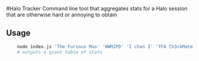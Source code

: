#Halo Tracker
Command line tool that aggregates stats for a Halo session that are otherwise hard or annoying to obtain

## Usage

```bash
	node index.js 'The Furious Moo' 'WWMJPD' 'I chan I' 'TFA Ch3ckMate'
	# outputs a giant table of stats
```
